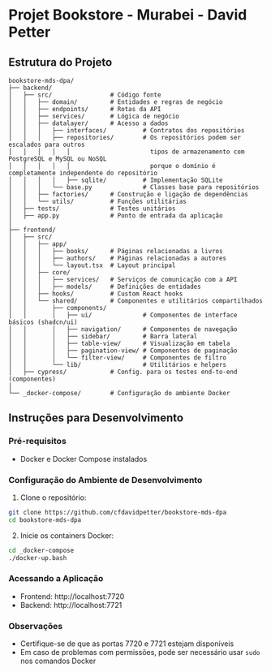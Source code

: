 # Projet Bookstore - Murabei - David Petter

## Estrutura do Projeto

```
bookstore-mds-dpa/
├── backend/
│   ├── src/                # Código fonte
│   │   ├── domain/         # Entidades e regras de negócio
│   │   ├── endpoints/      # Rotas da API
│   │   ├── services/       # Lógica de negócio
│   │   ├── datalayer/      # Acesso a dados
│   │   │   ├── interfaces/          # Contratos dos repositórios
│   │   │   ├── repositories/        # Os repositórios podem ser escalados para outros 
│   │   │   │   │                      tipos de armazenamento com PostgreSQL e MySQL ou NoSQL 
│   │   │   │   │                      porque o domínio é completamente independente do repositório 
│   │   │   │   ├── sqlite/          # Implementação SQLite
│   │   │   └── base.py              # Classes base para repositórios
│   │   ├── factories/      # Construção e ligação de dependências
│   │   └── utils/          # Funções utilitárias
│   ├── tests/              # Testes unitários
│   ├── app.py              # Ponto de entrada da aplicação
│
├── frontend/
│   ├── src/
│   │   ├── app/
│   │   │   ├── books/      # Páginas relacionadas a livros
│   │   │   ├── authors/    # Páginas relacionadas a autores
│   │   │   └── layout.tsx  # Layout principal
│   │   ├── core/
│   │   │   ├── services/   # Serviços de comunicação com a API
│   │   │   ├── models/     # Definições de entidades
│   │   ├── hooks/          # Custom React hooks
│   │   └── shared/         # Componentes e utilitários compartilhados
│   │       ├── components/
│   │       │   ├── ui/              # Componentes de interface básicos (shadcn/ui)
│   │       │   ├── navigation/      # Componentes de navegação
│   │       │   ├── sidebar/         # Barra lateral
│   │       │   ├── table-view/      # Visualização em tabela
│   │       │   ├── pagination-view/ # Componentes de paginação
│   │       │   └── filter-view/     # Componentes de filtro
│   │       └── lib/                 # Utilitários e helpers
│   ├── cypress/            # Config. para os testes end-to-end (componentes)
│
└── _docker-compose/        # Configuração do ambiente Docker
```

## Instruções para Desenvolvimento

### Pré-requisitos
- Docker e Docker Compose instalados

### Configuração do Ambiente de Desenvolvimento

1. Clone o repositório:
```bash
git clone https://github.com/cfdavidpetter/bookstore-mds-dpa
cd bookstore-mds-dpa
```

2. Inicie os containers Docker:
```bash
cd _docker-compose
./docker-up.bash
```

### Acessando a Aplicação
- Frontend: http://localhost:7720
- Backend: http://localhost:7721


### Observações
- Certifique-se de que as portas 7720 e 7721 estejam disponíveis
- Em caso de problemas com permissões, pode ser necessário usar `sudo` nos comandos Docker
